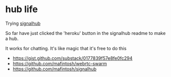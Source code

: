 # hub life

Trying [signalhub](https://github.com/mafintosh/signalhub)

So far have just clicked the 'heroku' button in the signalhub readme to make a hub.

It works for chatting. It's like magic that it's free to do this

* https://gist.github.com/substack/0177839f57e8fe0fc294
* https://github.com/mafintosh/webrtc-swarm
* https://github.com/mafintosh/signalhub

